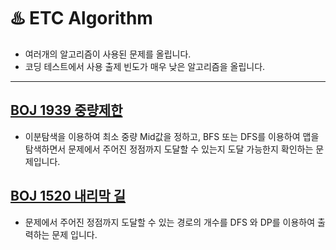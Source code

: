 # ♨️ ETC Algorithm

- 여러개의 알고리즘이 사용된 문제를 올립니다.
- 코딩 테스트에서 사용 출제 빈도가 매우 낮은 알고리즘을 올립니다.

---
## [BOJ 1939 중량제한](https://daisy-day.tistory.com/153)
* 이분탐색을 이용하여 최소 중량 Mid값을 정하고, BFS 또는 DFS를 이용하여 맵을 탐색하면서 문제에서 주어진 정점까지 도달할 수 있는지 도달 가능한지 확인하는 문제입니다.

## [BOJ 1520 내리막 길](https://daisy-day.tistory.com/159)
* 문제에서 주어진 정점까지 도달할 수 있는 경로의 개수를 DFS 와 DP를 이용하여 출력하는 문제 입니다.